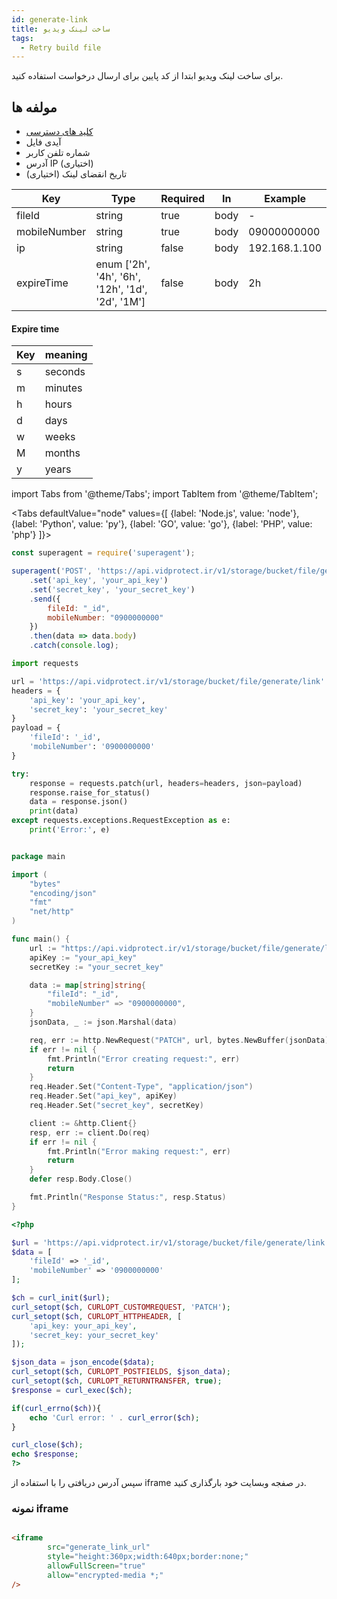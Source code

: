 ```yaml
---
id: generate-link
title: ساخت لینک ویدیو
tags:
  - Retry build file
---
```


برای ساخت لینک ویدیو ابتدا از کد پایین برای ارسال درخواست استفاده کنید.

## مولفه ها

* [کلید های دسترسی](https://vidprotect.ir/panel/settings/security-settings)
* آیدی فایل
* شماره تلفن کاربر
* آدرس IP (اختیاری)
* تاریخ انقضای لینک (اختیاری)

| Key          | Type                                             | Required | In   | Example       |
|--------------|--------------------------------------------------|----------|------|---------------|
| fileId       | string                                           | true     | body | -             |
| mobileNumber | string                                           | true     | body | 09000000000   |
| ip           | string                                           | false    | body | 192.168.1.100 |
| expireTime   | enum ['2h', '4h', '6h', '12h', '1d', '2d', '1M'] | false    | body | 2h            |

#### Expire time

| Key | meaning |
|-----|---------|
| s   | seconds |
| m   | minutes |
| h   | hours   |
| d   | days    |
| w   | weeks   |
| M   | months  |
| y   | years   |

import Tabs from '@theme/Tabs';
import TabItem from '@theme/TabItem';

<Tabs
defaultValue="node"
values={[
{label: 'Node.js', value: 'node'},
{label: 'Python', value: 'py'},
{label: 'GO', value: 'go'},
{label: 'PHP', value: 'php'}
]}>

<TabItem value="node">

```js
const superagent = require('superagent');

superagent('POST', 'https://api.vidprotect.ir/v1/storage/bucket/file/generate/link')
    .set('api_key', 'your_api_key')
    .set('secret_key', 'your_secret_key')
    .send({
        fileId: "_id",
        mobileNumber: "0900000000"
    })
    .then(data => data.body)
    .catch(console.log);
```

</TabItem>

<TabItem value="py">

```python
import requests

url = 'https://api.vidprotect.ir/v1/storage/bucket/file/generate/link'
headers = {
    'api_key': 'your_api_key',
    'secret_key': 'your_secret_key'
}
payload = {
    'fileId': '_id',    
    'mobileNumber': '0900000000'
}

try:
    response = requests.patch(url, headers=headers, json=payload)
    response.raise_for_status()
    data = response.json()
    print(data)
except requests.exceptions.RequestException as e:
    print('Error:', e)
```

</TabItem>


<TabItem value="go">

```go

package main

import (
	"bytes"
	"encoding/json"
	"fmt"
	"net/http"
)

func main() {
	url := "https://api.vidprotect.ir/v1/storage/bucket/file/generate/link"
	apiKey := "your_api_key"
	secretKey := "your_secret_key"

	data := map[string]string{
		"fileId": "_id",
        "mobileNumber" => "0900000000",
	}
	jsonData, _ := json.Marshal(data)

	req, err := http.NewRequest("PATCH", url, bytes.NewBuffer(jsonData))
	if err != nil {
		fmt.Println("Error creating request:", err)
		return
	}
	req.Header.Set("Content-Type", "application/json")
	req.Header.Set("api_key", apiKey)
	req.Header.Set("secret_key", secretKey)

	client := &http.Client{}
	resp, err := client.Do(req)
	if err != nil {
		fmt.Println("Error making request:", err)
		return
	}
	defer resp.Body.Close()

	fmt.Println("Response Status:", resp.Status)
}
```

</TabItem>

<TabItem value="php">

```php
<?php

$url = 'https://api.vidprotect.ir/v1/storage/bucket/file/generate/link';
$data = [
    'fileId' => '_id',
    'mobileNumber' => '0900000000'
];

$ch = curl_init($url);
curl_setopt($ch, CURLOPT_CUSTOMREQUEST, 'PATCH');
curl_setopt($ch, CURLOPT_HTTPHEADER, [
    'api_key: your_api_key',
    'secret_key: your_secret_key'
]);

$json_data = json_encode($data);
curl_setopt($ch, CURLOPT_POSTFIELDS, $json_data);
curl_setopt($ch, CURLOPT_RETURNTRANSFER, true);
$response = curl_exec($ch);

if(curl_errno($ch)){
    echo 'Curl error: ' . curl_error($ch);
}

curl_close($ch);
echo $response;
?>
```

</TabItem>

</Tabs>


سپس آدرس دریافتی را با استفاده از iframe در صفجه وبسایت خود بارگذاری کنید.

### نمونه iframe

```html

<iframe
        src="generate_link_url"
        style="height:360px;width:640px;border:none;"
        allowFullScreen="true"
        allow="encrypted-media *;"
/>
```